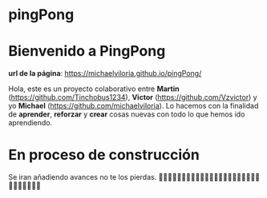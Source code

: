 # pingPong
# Bienvenido a PingPong
**url de la página**: https://michaelviloria.github.io/pingPong/

Hola, este es un proyecto colaborativo entre **Martin** (https://github.com/Tinchobus1234), **Victor** (https://github.com/Vzvictor) y yo **Michael** (https://github.com/michaelviloria).
Lo hacemos con la finalidad de **aprender**, **reforzar** y **crear** cosas nuevas con todo lo que hemos ido aprendiendo.

# En proceso de construcción
Se iran añadiendo avances no te los pierdas.
🚧🚧🚧🚧🚧🚧🚧🚧🚧🚧🚧🚧🚧🚧🚧🚧🚧🚧🚧🚧🚧🚧🚧🚧🚧🚧🚧🚧🚧